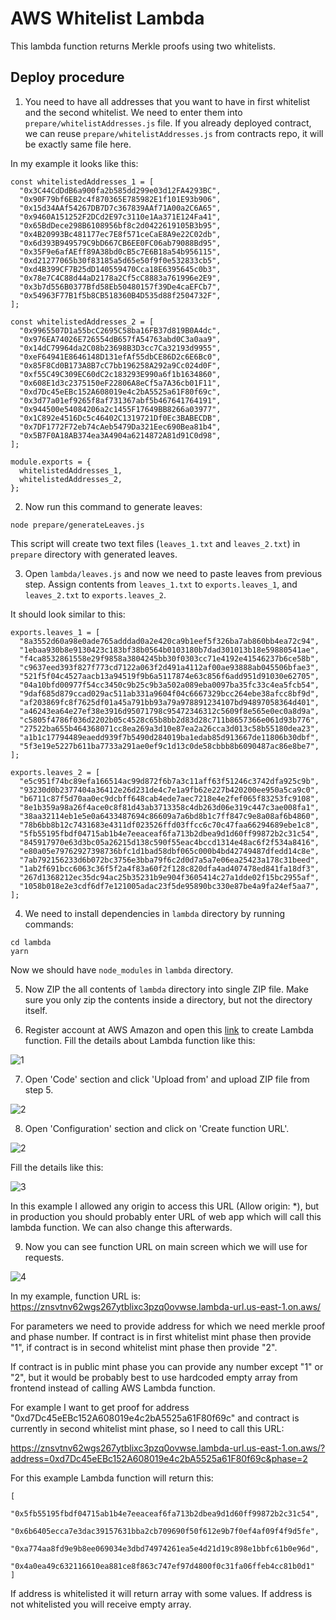 # AWS Whitelist Lambda

This lambda function returns Merkle proofs using two whitelists.

## Deploy procedure

1. You need to have all addresses that you want to have in first whitelist and the second whitelist. We need to enter them into `prepare/whitelistAddresses.js` file. If you already deployed contract, we can reuse `prepare/whitelistAddresses.js` from contracts repo, it will be exactly same file here.

In my example it looks like this:
```
const whitelistedAddresses_1 = [
  "0x3C44CdDdB6a900fa2b585dd299e03d12FA4293BC",
  "0x90F79bf6EB2c4f870365E785982E1f101E93b906",
  "0x15d34AAf54267DB7D7c367839AAf71A00a2C6A65",
  "0x9460A151252F2DCd2E97c3110e1Aa371E124Fa41",
  "0x65BdDece298B6108956bf8c2d0422619105B3b95",
  "0x4B20993Bc481177ec7E8f571ceCaE8A9e22C02db",
  "0x6d393B949579C9bD667CB6EE0FC06ab79088Bd95",
  "0x35F9e6afAEff89A38bd0cB5c7E6B18a54b956115",
  "0xd21277065b30f83185a5d65e50f9f0e532833cb5",
  "0xd4B399CF7B25dD140559470Cca18E6395645c0b3",
  "0x78e7C4C88d44aD2178a2Cf5cC8883a761996e2E9",
  "0x3b7d556B0377Bfd58Eb50480157f39De4caEFCb7",
  "0x54963F77B1f5b8CB518360B4D535d88f2504732F",
];

const whitelistedAddresses_2 = [
  "0x9965507D1a55bcC2695C58ba16FB37d819B0A4dc",
  "0x976EA74026E726554dB657fA54763abd0C3a0aa9",
  "0x14dC79964da2C08b23698B3D3cc7Ca32193d9955",
  "0xeF64941E8646148D131efAf55dbCE86D2c6E6Bc0",
  "0x85F8Cd0B173A8B7cC7bb196258A292a9Cc024d0F",
  "0xf55C49C309EC60dC2c183293E990a6f1b1634860",
  "0x608E1d3c2375150eF22806A8eCf5a7A36cb01F11",
  "0xd7Dc45eEBc152A608019e4c2bA5525a61F80f69c",
  "0x3d77a01ef9265f8af731367abf5b467641764191",
  "0x944500e54084206a2c1455F17649BB8266a03977",
  "0x1C892e4516Dc5c46402C1319721Df0Ec3BABECDB",
  "0x7DF1772F72eb74cAeb5479Da321Eec690Bea81b4",
  "0x5B7F0A18AB374ea3A4904a6214872A81d91C0d98",
];

module.exports = {
  whitelistedAddresses_1,
  whitelistedAddresses_2,
};
```

2. Now run this command to generate leaves:

`node prepare/generateLeaves.js`

This script will create two text files (`leaves_1.txt` and `leaves_2.txt`) in `prepare` directory with generated leaves.

3. Open `lambda/leaves.js` and now we need to paste leaves from previous step. Assign contents from `leaves_1.txt` to `exports.leaves_1`, and `leaves_2.txt` to `exports.leaves_2`. 

It should look similar to this:
```
exports.leaves_1 = [
  "8a3552d60a98e0ade765adddad0a2e420ca9b1eef5f326ba7ab860bb4ea72c94",
  "1ebaa930b8e9130423c183bf38b0564b0103180b7dad301013b18e59880541ae",
  "f4ca8532861558e29f9858a3804245bb30f0303cc71e4192e41546237b6ce58b",
  "c9637eed393f827f773cd7122a063f2d491a4112af00ae93888ab045506bfae3",
  "521f5f04c4527aacb13a94519f9b6a5117874e63c856f6add951d91030e62705",
  "04a10bfd00977f54cc3450c9b25c9b3a502a089eba0097ba35fc33c4ea5fcb54",
  "9daf685d879ccad029ac511ab331a9604f04c6667329bcc264ebe38afcc8bf9d",
  "af203869fc8f7625df01a45a791bb93a79a978891234107bd94897058364d401",
  "a46243ea64e27ef38e3916d95071798c95472346312c5609f8e565e0ec0a8d9a",
  "c5805f4786f036d2202b05c4528c65b8bb2d83d28c711b8657366e061d93b776",
  "27522ba655b464368071cc8ea269a3d10e87ea2a26cca3d013c58b55180dea23",
  "a1b1c17794489eaedd939f7b5490d284019ba1edab85d913667de11806b30dbf",
  "5f3e19e5227b611ba7733a291ae0ef9c1d13c0de58cbbb8b6090487ac86e8be7",
];

exports.leaves_2 = [
  "e5c951f74bc89efa166514ac99d872f6b7a3c11aff63f51246c3742dfa925c9b",
  "93230d0b2377404a36412e26d231de4c7e1a9fb62e227b420200ee950a5ca9c0",
  "b6711c87f5d70aa0ec9dcbff648cab4ede7aec7218e4e2fef065f83253fc9108",
  "8e1b359a98a26f4ace0c8f81d43ab3713358c4db263d06e319c447c3ae008fa1",
  "38aa32114eb1e5e0a6433487694c86609a7a6bd8b1c7ff847c9e8a08af6b4860",
  "78b6bb8b12c7431683e4311df023526ffd03ffcc6c70c47faa66294689ebe1c8",
  "5fb55195fbdf04715ab1b4e7eeaceaf6fa713b2dbea9d1d60ff99872b2c31c54",
  "845917970e63d3bc05a26215d138c590f55eac4bccd1314e48ac6f2f534a8416",
  "e80a05e79762927398736bfc1d1bad58dbf065c000b4bd42749487dfedd14c8e",
  "7ab792156233d6b072bc3756e3bba79f6c2d0d7a5a7e06ea25423a178c31beed",
  "1ab2f691bcc6063c36f5f2a4f83a60f2f128c820dfa4ad407478ed841fa18df3",
  "267d1368212ec35dc94ac25b35231b9e904f3605414c27a1dde02f15bc2955af",
  "1058b018e2e3cdf6df7e121005adac23f5de95890bc330e87be4a9fa24ef5aa7",
];
```

4. We need to install dependencies in `lambda` directory by running commands:
```
cd lambda
yarn
```

Now we should have `node_modules` in `lambda` directory.

5. Now ZIP the all contents of `lambda` directory into single ZIP file. Make sure you only zip the contents inside a directory, but not the directory itself.

6. Register account at AWS Amazon and open this [link](https://us-east-1.console.aws.amazon.com/lambda/home?region=us-east-1#/create/function) to create Lambda function. Fill the details about Lambda function like this:

![1](https://user-images.githubusercontent.com/24723870/168178920-043ae6d8-ea4e-46f1-b8e2-62e98865d302.png)

7. Open 'Code' section and click 'Upload from' and upload ZIP file from step 5.

![2](https://user-images.githubusercontent.com/24723870/161564237-2baf344e-2eff-4735-909a-e7ee8a637af0.png)

8. Open 'Configuration' section and click on 'Create function URL'. 

![2](https://user-images.githubusercontent.com/24723870/168179059-97b98685-9c53-4e29-bc7a-a354ede47eb4.png)

Fill the details like this:

![3](https://user-images.githubusercontent.com/24723870/168179079-cd4d0696-a957-45d6-b990-737cda29415f.png)

In this example I allowed any origin to access this URL (Allow origin: *), but in production you should probably enter URL of web app which will call this lambda function. We can also change this afterwards.

9. Now you can see function URL on main screen which we will use for requests.

![4](https://user-images.githubusercontent.com/24723870/168179139-65748462-7086-4a90-bcb6-7499b071d94e.png)

In my example, function URL is:
https://znsvtnv62wgs267ytblixc3pzq0ovwse.lambda-url.us-east-1.on.aws/

For parameters we need to provide address for which we need merkle proof and phase number. If contract is in first whitelist mint phase then provide "1", if contract is in second whitelist mint phase then provide "2". 

If contract is in public mint phase you can provide any number except "1" or "2", but it would be probably best to use hardcoded empty array from frontend instead of calling AWS Lambda function.

For example I want to get proof for address "0xd7Dc45eEBc152A608019e4c2bA5525a61F80f69c" and contract is currently in second whitelist mint phase, so I need to call this URL:

https://znsvtnv62wgs267ytblixc3pzq0ovwse.lambda-url.us-east-1.on.aws/?address=0xd7Dc45eEBc152A608019e4c2bA5525a61F80f69c&phase=2

For this example Lambda function will return this:
```
[
    "0x5fb55195fbdf04715ab1b4e7eeaceaf6fa713b2dbea9d1d60ff99872b2c31c54",
    "0x6b6405ecca7e3dac39157631bba2cb709690f50f612e9b7f0ef4af09f4f9d5fe",
    "0xa774aa8fd9e9b8ee069034e3dbd74974261ea5e4d21d19c898e1bbfc61b0e96d",
    "0x4a0ea49c632116610ea881ce8f863c747ef97d4800f0c31fa06ffeb4cc81b0d1"
]
```

If address is whitelisted it will return array with some values. If address is not whitelisted you will receive empty array.
